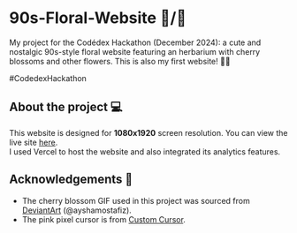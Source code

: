 # 90s-Floral-Website 🌸/🌹  
My project for the Codédex Hackathon (December 2024): a cute and nostalgic 90s-style floral website featuring an herbarium with cherry blossoms and other flowers. This is also my first website! 🌸✨  

#CodedexHackathon

## About the project 💻  
This website is designed for **1080x1920** screen resolution. You can view the live site [here](https://90s-floral-website.vercel.app/).  
I used Vercel to host the website and also integrated its analytics features.  

## Acknowledgements 🙏  
- The cherry blossom GIF used in this project was sourced from [DeviantArt](https://www.deviantart.com/ayshamostafiz/art/Cherry-Blossom-GIF-587203731) (@ayshamostafiz).  
- The pink pixel cursor is from [Custom Cursor](https://custom-cursor.com/fr/collection/color-pixels/baby-pink-pixel).  
